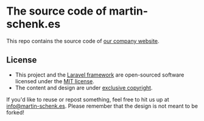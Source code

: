 # The source code of martin-schenk.es

This repo contains the source code of [our company website](https://www.martin-schenk.es).

## License
- This project and the [Laravel framework](https://laravel.com/) are open-sourced software licensed under the [MIT license](https://choosealicense.com/licenses/mit/).
- The content and design are under [exclusive copyright](https://choosealicense.com/no-permission/).

If you'd like to reuse or repost something, feel free to hit us up at [info@martin-schenk.es](mailto:info@martin-schenk.es). Please remember that the design is not meant to be forked!
